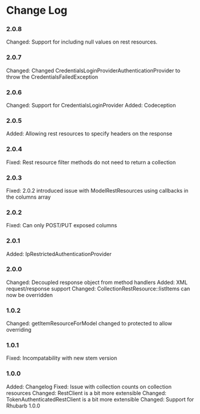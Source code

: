 # Change Log

### 2.0.8

Changed:    Support for including null values on rest resources.

### 2.0.7

Changed:    Changed CredentialsLoginProviderAuthenticationProvider to throw the CredentialsFailedException

### 2.0.6

Changed:    Support for CredentialsLoginProvider
Added:      Codeception 

### 2.0.5

Added:      Allowing rest resources to specify headers on the response

### 2.0.4
Fixed:      Rest resource filter methods do not need to return a collection

### 2.0.3

Fixed:      2.0.2 introduced issue with ModelRestResources using callbacks in the columns array

### 2.0.2

Fixed:      Can only POST/PUT exposed columns

### 2.0.1

Added:      IpRestrictedAuthenticationProvider

### 2.0.0

Changed:    Decoupled response object from method handlers
Added:      XML request/response support
Changed:    CollectionRestResource::listItems can now be overridden

### 1.0.2

Changed:    getItemResourceForModel changed to protected to allow overriding

### 1.0.1

Fixed:		Incompatability with new stem version

### 1.0.0

Added:		Changelog
Fixed:      Issue with collection counts on collection resources
Changed:    RestClient is a bit more extensible
Changed:    TokenAuthenticatedRestClient is a bit more extensible
Changed:	Support for Rhubarb 1.0.0
